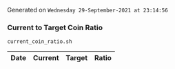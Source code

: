 Generated on `Wednesday 29-September-2021 at 23:14:56`

### Current to Target Coin Ratio
`current_coin_ratio.sh`

Date|Current|Target|Ratio
---|---|---|---
